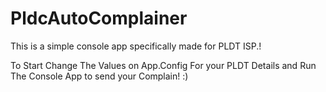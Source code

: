 # PldcAutoComplainer
This is a simple console app specifically made for PLDT ISP.!

To Start Change The Values on App.Config For your PLDT Details and Run The Console App to send your Complain! :)
